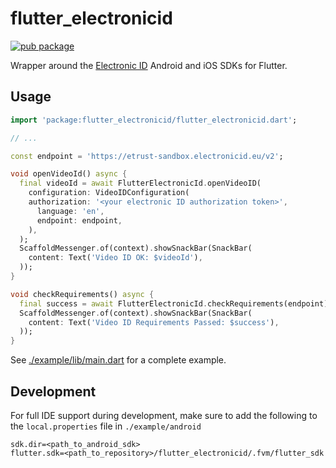 # flutter_electronicid

[![pub package](https://img.shields.io/pub/v/flutter_electronicid.svg)](https://pub.dev/packages/flutter_electronicid)

Wrapper around the [Electronic ID](https://www.electronicid.eu/) Android and iOS SDKs for Flutter.

## Usage

```dart
import 'package:flutter_electronicid/flutter_electronicid.dart';

// ...

const endpoint = 'https://etrust-sandbox.electronicid.eu/v2';

void openVideoId() async {
  final videoId = await FlutterElectronicId.openVideoID(
    configuration: VideoIDConfiguration(
    authorization: '<your electronic ID authorization token>',
      language: 'en',
      endpoint: endpoint,
    ),
  );
  ScaffoldMessenger.of(context).showSnackBar(SnackBar(
    content: Text('Video ID OK: $videoId'),
  ));
}

void checkRequirements() async {
  final success = await FlutterElectronicId.checkRequirements(endpoint);
  ScaffoldMessenger.of(context).showSnackBar(SnackBar(
    content: Text('Video ID Requirements Passed: $success'),
  ));
}
```

See [./example/lib/main.dart](./example/lib/main.dart) for a complete example.

## Development

For full IDE support during development, make sure to add the following to the `local.properties` file in `./example/android`

```
sdk.dir=<path_to_android_sdk>
flutter.sdk=<path_to_repository>/flutter_electronicid/.fvm/flutter_sdk
```
